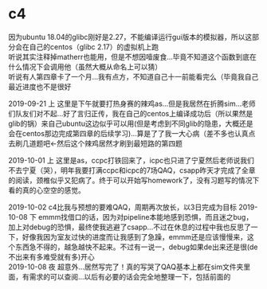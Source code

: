 # c4
因为ubuntu 18.04的glibc刚好是2.27，不能编译运行gui版本的模拟器，所以这部分会在自己的centos（glibc 2.17）的虚拟机上跑  
听说其实注释掉matherr也能用，但是不想因噎废食...毕竟不知道这个函数到底在什么情况下会调用他（虽然大概从命名上可以猜）  
听说有人第四章卡了一个月...我有点方，不知道自己十一前能看完么（毕竟我自己最近进度也不是很好  
  
2019-09-21 上 这里是下午就要打热身赛的辣鸡as...但是我居然在折腾sim...老师们队友们对不起...好了言归正传，我在自己的centos上编译成功后（所以果然是glib的锅）来自己ubuntu这边似乎可以用(但是考虑到不同glib的隐患，大概还是会在centos那边完成第四章的后续学习)...算是了了我一大心病（差不多也认真点去刷几道题吧←然后这个辣鸡居然才刷到最短路的第四题  
  
2019-10-01 上 这里是as，ccpc打铁回来了，icpc也只进了宁夏然后老师说我们不去宁夏（哭），明年我要打满ccpc和icpc的7场QAQ，csapp昨天才完成了全章的阅读，颈椎似乎又犯病了。终于可以开始写homework了，没有习题写的情况下看的真的心空空的感觉。

2019-10-02 c4比我与预想的要难QAQ，周期再次放长，以3日完成为目标
2019-10-08 下 emmm找借口的话，因为对pipeline本能地感到恐惧，而且迷之bug，加上对debug的恐惧，最终使我逃避了csapp...不过在休息的过程中我也反思了一下，好像我因为室友过快的进度而让我感到了急躁，emmm还是应该慢慢来，这个东西急不得的，越急越快不起来。不过有一说一，debug如果de出来还是很(de不出来有多难受就有多)开心  
2019-10-08 夜 超意外...居然写完了！真的写哭了QAQ基本上都在sim文件夹里面，有需求的可以查阅...以后有必要的话会完全地整理一下，包括前面的  

